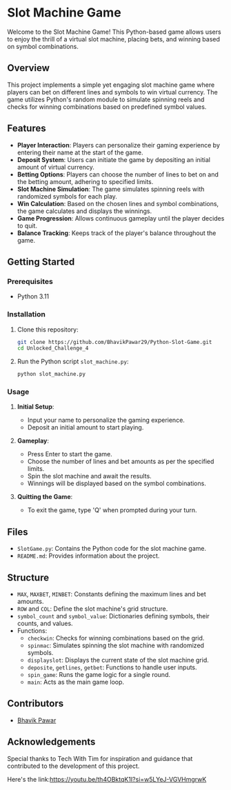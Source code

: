 # Slot Machine Game

Welcome to the Slot Machine Game! This Python-based game allows users to enjoy the thrill of a virtual slot machine, placing bets, and winning based on symbol combinations.

## Overview

This project implements a simple yet engaging slot machine game where players can bet on different lines and symbols to win virtual currency. The game utilizes Python's random module to simulate spinning reels and checks for winning combinations based on predefined symbol values.

## Features

- **Player Interaction**: Players can personalize their gaming experience by entering their name at the start of the game.
- **Deposit System**: Users can initiate the game by depositing an initial amount of virtual currency.
- **Betting Options**: Players can choose the number of lines to bet on and the betting amount, adhering to specified limits.
- **Slot Machine Simulation**: The game simulates spinning reels with randomized symbols for each play.
- **Win Calculation**: Based on the chosen lines and symbol combinations, the game calculates and displays the winnings.
- **Game Progression**: Allows continuous gameplay until the player decides to quit.
- **Balance Tracking**: Keeps track of the player's balance throughout the game.

## Getting Started

### Prerequisites

- Python 3.11

### Installation

1. Clone this repository:

    ```bash
    git clone https://github.com/BhavikPawar29/Python-Slot-Game.git
    cd Unlocked_Challenge_4
    ```

2. Run the Python script `slot_machine.py`:

    ```bash
    python slot_machine.py
    ```

### Usage

1. **Initial Setup**:
    - Input your name to personalize the gaming experience.
    - Deposit an initial amount to start playing.

2. **Gameplay**:
    - Press Enter to start the game.
    - Choose the number of lines and bet amounts as per the specified limits.
    - Spin the slot machine and await the results.
    - Winnings will be displayed based on the symbol combinations.

3. **Quitting the Game**:
    - To exit the game, type 'Q' when prompted during your turn.

## Files

- `SlotGame.py`: Contains the Python code for the slot machine game.
- `README.md`: Provides information about the project.

## Structure

- `MAX`, `MAXBET`, `MINBET`: Constants defining the maximum lines and bet amounts.
- `ROW` and `COL`: Define the slot machine's grid structure.
- `symbol_count` and `symbol_value`: Dictionaries defining symbols, their counts, and values.
- Functions:
    - `checkwin`: Checks for winning combinations based on the grid.
    - `spinmac`: Simulates spinning the slot machine with randomized symbols.
    - `displayslot`: Displays the current state of the slot machine grid.
    - `deposite`, `getlines`, `getbet`: Functions to handle user inputs.
    - `spin_game`: Runs the game logic for a single round.
    - `main`: Acts as the main game loop.

## Contributors

- [Bhavik Pawar](https://github.com/BhavikPawar29)

## Acknowledgements

Special thanks to Tech With Tim for inspiration and guidance that contributed to the development of this project.

Here's the link:https://youtu.be/th4OBktqK1I?si=w5LYeJ-VGVHmgrwK
